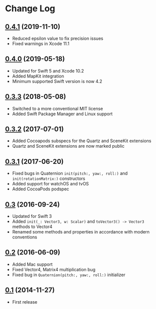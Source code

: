 # Change Log

## [0.4.1](https://github.com/nicklockwood/VectorMath/releases/tag/0.4.1) (2019-11-10)

- Reduced epsilon value to fix precision issues
- Fixed warnings in Xcode 11.1

## [0.4.0](https://github.com/nicklockwood/VectorMath/releases/tag/0.4.0) (2019-05-18)

- Updated for Swift 5 and Xcode 10.2
- Added MapKit integration
- Minimum supported Swift version is now 4.2

## [0.3.3](https://github.com/nicklockwood/VectorMath/releases/tag/0.3.3) (2018-05-08)

- Switched to a more conventional MIT license
- Added Swift Package Manager and Linux support

## [0.3.2](https://github.com/nicklockwood/VectorMath/releases/tag/0.3.2) (2017-07-01)

- Added Cocoapods subspecs for the Quartz and SceneKit extensions
- Quartz and SceneKit extensions are now marked public

## [0.3.1](https://github.com/nicklockwood/VectorMath/releases/tag/0.3.1) (2017-06-20)

- Fixed bugs in Quaternion `init(pitch:, yaw:, roll:)` and `init(rotationMatrix:)` constructors
- Added support for watchOS and tvOS
- Added CocoaPods podspec

## [0.3](https://github.com/nicklockwood/VectorMath/releases/tag/0.3) (2016-09-24)

- Updated for Swift 3
- Added `init(_: Vector3, w: Scalar)` and `toVector3() -> Vector3` methods to Vector4
- Renamed some methods and properties in accordance with modern conventions

## [0.2](https://github.com/nicklockwood/VectorMath/releases/tag/0.2) (2016-06-09)

- Added Mac support
- Fixed Vector4, Matrix4 multiplication bug
- Fixed bug in `Quaternion(pitch:, yaw:, roll:)` initializer

## [0.1](https://github.com/nicklockwood/VectorMath/releases/tag/0.1) (2014-11-27)

- First release

